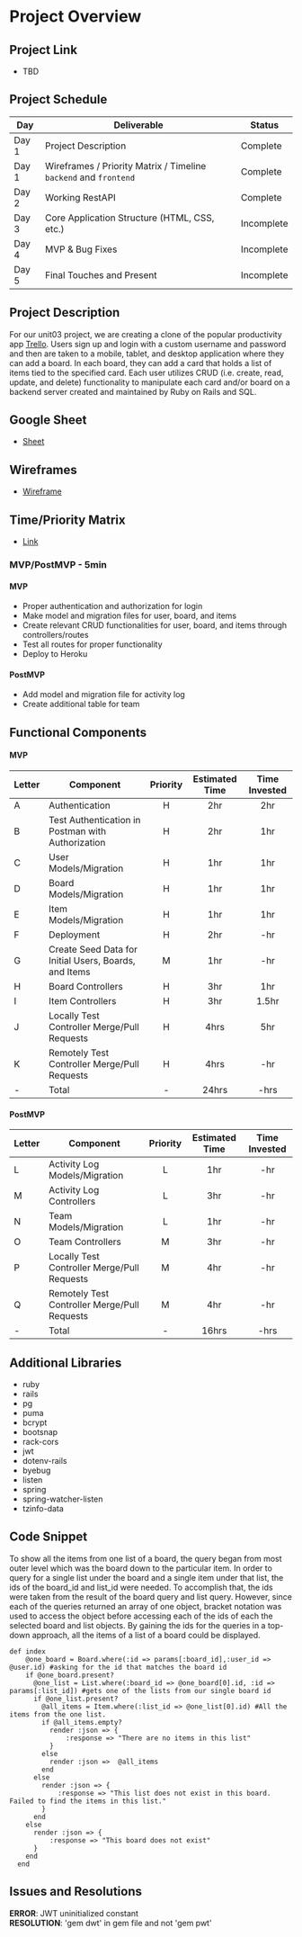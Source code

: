 
# Project Overview

## Project Link

- TBD

## Project Schedule
|  Day | Deliverable | Status
|---|---| ---|
|Day 1| Project Description | Complete
|Day 1| Wireframes / Priority Matrix / Timeline `backend` and `frontend`| Complete
|Day 2| Working RestAPI | Complete
|Day 3| Core Application Structure (HTML, CSS, etc.) | Incomplete
|Day 4| MVP & Bug Fixes | Incomplete
|Day 5| Final Touches and Present | Incomplete

## Project Description

For our unit03 project, we are creating a clone of the popular productivity app [Trello](https://trello.com/). Users sign up and login with a custom username and password and then are taken to a mobile, tablet, and desktop application where they can add a board. In each board, they can add a card that holds a list of items tied to the specified card. Each user utilizes CRUD (i.e. create, read, update, and delete) functionality to manipulate each card and/or board on a backend server created and maintained by Ruby on Rails and SQL. 

## Google Sheet

- [Sheet](https://docs.google.com/spreadsheets/d/1GKj0dpDS6maIhMR8e5oU5CzS_rvlJuWESEXH36iDz6Q/edit#gid=0)

## Wireframes

- [Wireframe](https://res.cloudinary.com/dhiwn0i0g/image/upload/v1598061926/Screen_Shot_2020-08-21_at_10.04.40_PM_zs3paq.png)

## Time/Priority Matrix 

- [Link](https://res.cloudinary.com/dpjdvsigb/image/upload/v1598196017/backend-time-priority-matrix_a0nwyu.jpg)

### MVP/PostMVP - 5min

#### MVP

- Proper authentication and authorization for login
- Make model and migration files for user, board, and items
- Create relevant CRUD functionalities for user, board, and items through controllers/routes
- Test all routes for proper functionality
- Deploy to Heroku

#### PostMVP 

- Add model and migration file for activity log
- Create additional table for team

## Functional Components

#### MVP
| Letter | Component | Priority | Estimated Time | Time Invested |
| --- | --- | :---: |  :---: | :---: |
| A | Authentication | H | 2hr | 2hr |
| B | Test Authentication in Postman with Authorization | H | 2hr | 1hr |
| C | User Models/Migration | H | 1hr | 1hr |
| D | Board Models/Migration | H | 1hr | 1hr |
| E | Item Models/Migration | H | 1hr | 1hr |
| F | Deployment | H | 2hr | -hr | -hr|
| G | Create Seed Data for Initial Users, Boards, and Items | M | 1hr | -hr |
| H | Board Controllers | H | 3hr| 1hr |
| I | Item Controllers | H | 3hr | 1.5hr |
| J | Locally Test Controller Merge/Pull Requests | H | 4hrs| 5hr |
| K | Remotely Test Controller Merge/Pull Requests | H | 4hrs| -hr |
| - | Total | - | 24hrs| -hrs |

#### PostMVP
| Letter | Component | Priority | Estimated Time | Time Invested |
| --- | --- | :---: |  :---: | :---: |
| L | Activity Log Models/Migration | L | 1hr | -hr |
| M | Activity Log Controllers | L | 3hr | -hr |
| N | Team Models/Migration | L | 1hr | -hr |
| O | Team Controllers | M | 3hr | -hr |
| P | Locally Test Controller Merge/Pull Requests | M | 4hr | -hr |
| Q | Remotely Test Controller Merge/Pull Requests | M | 4hr | -hr |
| - | Total | - | 16hrs| -hrs |

## Additional Libraries
- ruby
- rails
- pg
- puma
- bcrypt
- bootsnap
- rack-cors
- jwt
- dotenv-rails
- byebug
- listen
- spring
- spring-watcher-listen
- tzinfo-data

## Code Snippet

To show all the items from one list of a board, the query began from most outer level which was the board down to the particular item. In order to query for a single list under the board and a single item under that list, the ids of the board_id and list_id were needed. To accomplish that, the ids were taken from the result of the board query and list query. However, since each of the queries returned an array of one object, bracket notation was used to access the object before accessing each of the ids of each the selected board and list objects. By gaining the ids for the queries in a top-down approach, all the items of a list of a board could be displayed. 

```
def index
    @one_board = Board.where(:id => params[:board_id],:user_id => @user.id) #asking for the id that matches the board id
    if @one_board.present?
      @one_list = List.where(:board_id => @one_board[0].id, :id => params[:list_id]) #gets one of the lists from our single board id
      if @one_list.present?
        @all_items = Item.where(:list_id => @one_list[0].id) #All the items from the one list.
        if @all_items.empty?
          render :json => {
              :response => "There are no items in this list"
          }
        else
          render :json =>  @all_items
        end
      else
        render :json => {
            :response => "This list does not exist in this board. Failed to find the items in this list."
        }
      end
    else
      render :json => {
          :response => "This board does not exist"
      }
    end
  end
```

## Issues and Resolutions

**ERROR**: JWT uninitialized constant                               
**RESOLUTION**: 'gem dwt' in gem file and not 'gem pwt'